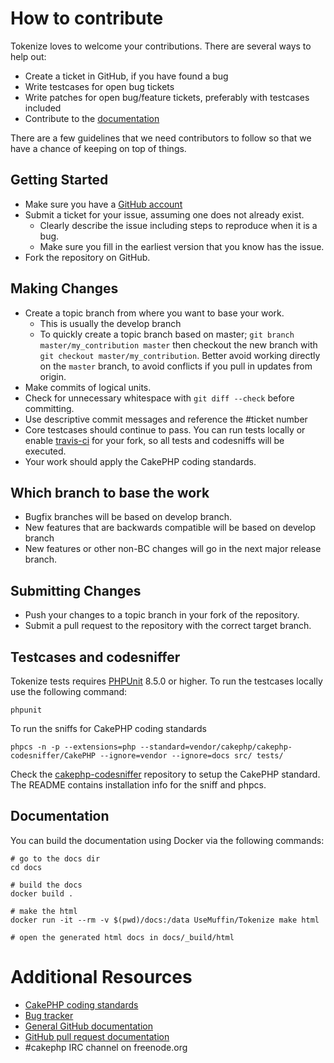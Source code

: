 # How to contribute

Tokenize loves to welcome your contributions. There are several ways to help out:
* Create a ticket in GitHub, if you have found a bug
* Write testcases for open bug tickets
* Write patches for open bug/feature tickets, preferably with testcases included
* Contribute to the [documentation](https://github.com/UseMuffin/Tokenize/tree/gh-pages)

There are a few guidelines that we need contributors to follow so that we have a
chance of keeping on top of things.

## Getting Started

* Make sure you have a [GitHub account](https://github.com/signup/free)
* Submit a ticket for your issue, assuming one does not already exist.
  * Clearly describe the issue including steps to reproduce when it is a bug.
  * Make sure you fill in the earliest version that you know has the issue.
* Fork the repository on GitHub.

## Making Changes

* Create a topic branch from where you want to base your work.
  * This is usually the develop branch
  * To quickly create a topic branch based on master; `git branch
    master/my_contribution master` then checkout the new branch with `git
    checkout master/my_contribution`. Better avoid working directly on the
    `master` branch, to avoid conflicts if you pull in updates from origin.
* Make commits of logical units.
* Check for unnecessary whitespace with `git diff --check` before committing.
* Use descriptive commit messages and reference the #ticket number
* Core testcases should continue to pass. You can run tests locally or enable
  [travis-ci](https://travis-ci.org/) for your fork, so all tests and codesniffs
  will be executed.
* Your work should apply the CakePHP coding standards.

## Which branch to base the work

* Bugfix branches will be based on develop branch.
* New features that are backwards compatible will be based on develop branch
* New features or other non-BC changes will go in the next major release branch.

## Submitting Changes

* Push your changes to a topic branch in your fork of the repository.
* Submit a pull request to the repository with the correct target branch.

## Testcases and codesniffer

Tokenize tests requires [PHPUnit](http://www.phpunit.de/manual/current/en/installation.html)
8.5.0 or higher. To run the testcases locally use the following command:

    phpunit

To run the sniffs for CakePHP coding standards

    phpcs -n -p --extensions=php --standard=vendor/cakephp/cakephp-codesniffer/CakePHP --ignore=vendor --ignore=docs src/ tests/

Check the [cakephp-codesniffer](https://github.com/cakephp/cakephp-codesniffer)
repository to setup the CakePHP standard. The README contains installation info
for the sniff and phpcs.

## Documentation

You can build the documentation using Docker via the following commands:

    # go to the docs dir
    cd docs

    # build the docs
    docker build .

    # make the html
    docker run -it --rm -v $(pwd)/docs:/data UseMuffin/Tokenize make html

    # open the generated html docs in docs/_build/html

# Additional Resources

* [CakePHP coding standards](https://book.cakephp.org/4/en/contributing/cakephp-coding-conventions.html)
* [Bug tracker](https://github.com/UseMuffin/Tokenize/issues)
* [General GitHub documentation](https://help.github.com/)
* [GitHub pull request documentation](https://help.github.com/send-pull-requests/)
* #cakephp IRC channel on freenode.org

